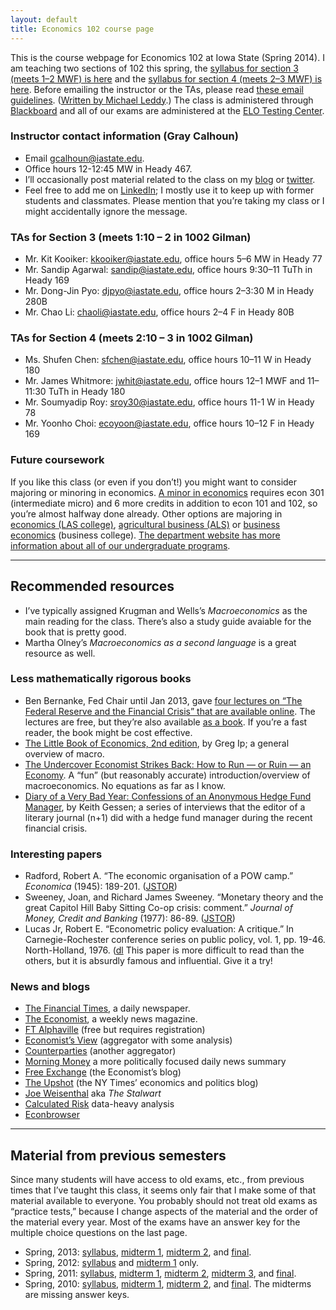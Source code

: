 ```yaml
---
layout: default
title: Economics 102 course page
---
```


[leddy]: http://mleddy.blogspot.com/2005/01/how-to-e-mail-professor.html

This is the course webpage for Economics 102 at Iowa State (Spring
2014). I am teaching two sections of 102 this spring, the [syllabus
for section 3 (meets 1–2 MWF) is here](syllabus-2014-s3) and the
[syllabus for section 4 (meets 2–3 MWF) is here](syllabus-2014-s4).
Before emailing the instructor or the TAs, please read [these email
guidelines](/dl/email).  ([Written by Michael Leddy][leddy].)  The
class is administered through
[Blackboard](https://bb.its.iastate.edu/) and all of our exams are
administered at the [ELO Testing
Center](http://www.elo.iastate.edu/online-testing-center/).

### Instructor contact information (Gray Calhoun)
* Email <gcalhoun@iastate.edu>.
* Office hours 12-12:45 MW in Heady 467.
* I’ll occasionally post material related to the class on my
  [blog](http://pseudotrue.com/tag/macroeconomics/) or
  [twitter](https://twitter.com/grayclhn).
* Feel free to add me on [LinkedIn](https://linkedin.com/in/grayclhn);
  I mostly use it to keep up with former students and
  classmates. Please mention that you’re taking my class or I might
  accidentally ignore the message.

### TAs for Section 3 (meets 1:10 – 2 in 1002 Gilman)
* Mr. Kit Kooiker: <kkooiker@iastate.edu>, office hours 5–6 MW in
  Heady 77
* Mr. Sandip Agarwal: <sandip@iastate.edu>, office hours 9:30–11 TuTh
  in Heady 169
* Mr. Dong-Jin Pyo: <djpyo@iastate.edu>, office hours 2–3:30 M in
  Heady 280B
* Mr. Chao Li: <chaoli@iastate.edu>, office hours 2–4 F in Heady 80B

### TAs for Section 4 (meets 2:10 – 3 in 1002 Gilman)
* Ms. Shufen Chen: <sfchen@iastate.edu>, office hours 10–11 W in Heady
  180
* Mr. James Whitmore: <jwhit@iastate.edu>, office hours 12–1 MWF and
  11–11:30 TuTh in Heady 180
* Mr. Soumyadip Roy: <sroy30@iastate.edu>, office hours 11-1 W in
  Heady 78
* Mr. Yoonho Choi: <ecoyoon@iastate.edu>, office hours 10–12 F in
  Heady 169

### Future coursework

If you like this class (or even if you don’t!) you might want to
consider majoring or minoring in economics. [A minor in
economics](http://www.econ.iastate.edu/undergraduate-programs/economics/economics-minor)
requires econ 301 (intermediate micro) and 6 more credits in addition
to econ 101 and 102, so you’re almost halfway done already. Other
options are majoring in [economics (LAS
college)](www.econ.iastate.edu/undergraduate-programs/economics),
[agricultural business
(ALS)](http://www.econ.iastate.edu/undergraduate-programs/agricultural-business)
or [business
economics](http://www.econ.iastate.edu/undergraduate-programs/business-economics)
(business college). [The department website has more information
about all of our undergraduate programs](http://www.econ.iastate.edu/undergraduate-programs).

<hr />

Recommended resources
---------------------

* I’ve typically assigned Krugman and Wells’s *Macroeconomics* as the
  main reading for the class. There’s also a study guide avaiable for
  the book that is pretty good.
* Martha Olney’s *Macroeconomics as a second language* is a great
  resource as well.

### Less mathematically rigorous books

* Ben Bernanke, Fed Chair until Jan 2013, gave [four lectures on “The
  Federal Reserve and the Financial Crisis” that are available
  online](http://www.federalreserve.gov/newsevents/lectures/about.htm). The
  lectures are free, but they’re also available [as a
  book](http://press.princeton.edu/titles/9928.html). If you’re a fast
  reader, the book might be cost effective.
* [The Little Book of Economics, 2nd edition](http://gregip.wordpress.com/),
  by Greg Ip; a general overview of macro.
* [The Undercover Economist Strikes Back: How to Run — or Ruin — an Economy](http://timharford.com/books/undercovereconomist-strikes-back/).
  A “fun” (but reasonably accurate) introduction/overview of
  macroeconomics. No equations as far as I know.
* [Diary of a Very Bad Year: Confessions of an Anonymous Hedge Fund
  Manager](http://shop.nplusonemag.com/products/diary-of-a-very-bad-year-confessions-of-an-anonymous-hedge-fund-manager),
  by Keith Gessen; a series of interviews that the editor of a
  literary journal (n+1) did with a hedge fund manager during the
  recent financial crisis.

### Interesting papers

* Radford, Robert A. “The economic organisation of a POW camp.”
  *Economica* (1945): 189-201. ([JSTOR](http://www.jstor.org/stable/2550133))
* Sweeney, Joan, and Richard James Sweeney. “Monetary theory and the
  great Capitol Hill Baby Sitting Co-op crisis: comment.” *Journal of
  Money, Credit and Banking* (1977):
  86-89. ([JSTOR](http://www.jstor.org/stable/1992001))
* Lucas Jr, Robert E. “Econometric policy evaluation: A critique.” In
  Carnegie-Rochester conference series on public policy, vol. 1,
  pp. 19-46. North-Holland, 1976.
  ([dl](http://scholar.google.com/scholar?cluster=10502475625744058059&hl)
  This paper is more difficult to read than the others, but it is
  absurdly famous and influential. Give it a try!

### News and blogs

* [The Financial Times](http://www.ft.com), a daily newspaper.
* [The Economist](http://www.economist.com), a weekly news magazine.
* [FT Alphaville](http://ftalphaville.ft.com/) (free but requires registration)
* [Economist’s View](http://economistsview.typepad.com) (aggregator
  with some analysis)
* [Counterparties](http://counterparties.com/) (another aggregator)
* [Morning Money](http://www.politico.com/morningmoney) a more
  politically focused daily news summary
* [Free Exchange](http://www.economist.com/blogs/freeexchange) (the Economist’s blog)
* [The Upshot](http://www.nytimes.com/upshot) (the NY Times’ economics and politics blog)
* [Joe Weisenthal](http://www.businessinsider.com/author/joe-weisenthal) aka *The Stalwart*
* [Calculated Risk](http://www.calculatedriskblog.com) data-heavy analysis
* [Econbrowser](http://www.econbrowser.com/)

<hr />

Material from previous semesters
--------------------------------

Since many students will have access to old exams, etc., from previous
times that I’ve taught this class, it seems only fair that I make some
of that material available to everyone. You probably should not treat
old exams as “practice tests,” because I change aspects of the
material and the order of the material every year. Most of the exams
have an answer key for the multiple choice questions on the last page.

* Spring, 2013:
  [syllabus](syllabus-2013),
  [midterm 1](test1-2013.pdf),
  [midterm 2](test2-2013.pdf), and
  [final](test-final-2013.pdf).
* Spring, 2012:
  [syllabus](syllabus-2012.pdf) and
  [midterm 1](test1-2012.pdf) only.
* Spring, 2011:
  [syllabus](syllabus-2011.pdf),
  [midterm 1](test1-2011.pdf),
  [midterm 2](test2-2011.pdf),
  [midterm 3](test3-2011.pdf), and
  [final](test-final-2011.pdf).
* Spring, 2010:
  [syllabus](syllabus-2010.pdf),
  [midterm 1](test1-2010.pdf),
  [midterm 2](test2-2010.odt), and
  [final](test-final-2010.odt).
  The midterms are missing answer keys.
